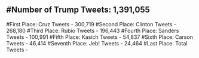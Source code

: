 #Number of Trump Tweets: 1,391,055
---
#First Place: Cruz Tweets - 300,719
#Second Place: Clinton Tweets - 268,180
#Third Place: Rubio Tweets - 196,443
#Fourth Place: Sanders Tweets - 100,991
#Fifth Place: Kasich Tweets - 54,837
#Sixth Place: Carson Tweets - 46,414
#Seventh Place: Jeb! Tweets - 24,464
#Last Place: Total Tweets -  
